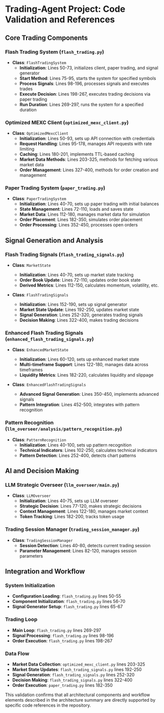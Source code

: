 # Trading-Agent Project: Code Validation and References

## Core Trading Components

### Flash Trading System (`flash_trading.py`)
- **Class**: `FlashTradingSystem`
  - **Initialization**: Lines 50-73, initializes client, paper trading, and signal generator
  - **Start Method**: Lines 75-95, starts the system for specified symbols
  - **Process Signals**: Lines 98-196, processes signals and executes trades
  - **Execute Decision**: Lines 198-267, executes trading decisions via paper trading
  - **Run Duration**: Lines 269-297, runs the system for a specified duration

### Optimized MEXC Client (`optimized_mexc_client.py`)
- **Class**: `OptimizedMexcClient`
  - **Initialization**: Lines 50-93, sets up API connection with credentials
  - **Request Handling**: Lines 95-178, manages API requests with rate limiting
  - **Caching**: Lines 180-201, implements TTL-based caching
  - **Market Data Methods**: Lines 203-325, methods for fetching various market data
  - **Order Management**: Lines 327-400, methods for order creation and management

### Paper Trading System (`paper_trading.py`)
- **Class**: `PaperTradingSystem`
  - **Initialization**: Lines 40-70, sets up paper trading with initial balances
  - **State Management**: Lines 72-110, loads and saves state
  - **Market Data**: Lines 112-180, manages market data for simulation
  - **Order Placement**: Lines 182-350, simulates order placement
  - **Order Processing**: Lines 352-450, processes open orders

## Signal Generation and Analysis

### Flash Trading Signals (`flash_trading_signals.py`)
- **Class**: `MarketState`
  - **Initialization**: Lines 40-70, sets up market state tracking
  - **Order Book Update**: Lines 72-110, updates order book state
  - **Derived Metrics**: Lines 112-150, calculates momentum, volatility, etc.

- **Class**: `FlashTradingSignals`
  - **Initialization**: Lines 152-190, sets up signal generator
  - **Market State Update**: Lines 192-250, updates market state
  - **Signal Generation**: Lines 252-320, generates trading signals
  - **Decision Making**: Lines 322-400, makes trading decisions

### Enhanced Flash Trading Signals (`enhanced_flash_trading_signals.py`)
- **Class**: `EnhancedMarketState`
  - **Initialization**: Lines 60-120, sets up enhanced market state
  - **Multi-timeframe Support**: Lines 122-180, manages data across timeframes
  - **Liquidity Metrics**: Lines 182-220, calculates liquidity and slippage

- **Class**: `EnhancedFlashTradingSignals`
  - **Advanced Signal Generation**: Lines 350-450, implements advanced signals
  - **Pattern Integration**: Lines 452-500, integrates with pattern recognition

### Pattern Recognition (`llm_overseer/analysis/pattern_recognition.py`)
- **Class**: `PatternRecognition`
  - **Initialization**: Lines 40-100, sets up pattern recognition
  - **Technical Indicators**: Lines 102-250, calculates technical indicators
  - **Pattern Detection**: Lines 252-400, detects chart patterns

## AI and Decision Making

### LLM Strategic Overseer (`llm_overseer/main.py`)
- **Class**: `LLMOverseer`
  - **Initialization**: Lines 40-75, sets up LLM overseer
  - **Strategic Decision**: Lines 77-120, makes strategic decisions
  - **Context Management**: Lines 122-180, manages market context
  - **Token Tracking**: Lines 182-200, tracks token usage

### Trading Session Manager (`trading_session_manager.py`)
- **Class**: `TradingSessionManager`
  - **Session Detection**: Lines 40-80, detects current trading session
  - **Parameter Management**: Lines 82-120, manages session parameters

## Integration and Workflow

### System Initialization
- **Configuration Loading**: `flash_trading.py` lines 50-55
- **Component Initialization**: `flash_trading.py` lines 56-70
- **Signal Generator Setup**: `flash_trading.py` lines 65-67

### Trading Loop
- **Main Loop**: `flash_trading.py` lines 269-297
- **Signal Processing**: `flash_trading.py` lines 98-196
- **Order Execution**: `flash_trading.py` lines 198-267

### Data Flow
- **Market Data Collection**: `optimized_mexc_client.py` lines 203-325
- **Market State Updates**: `flash_trading_signals.py` lines 192-250
- **Signal Generation**: `flash_trading_signals.py` lines 252-320
- **Decision Making**: `flash_trading_signals.py` lines 322-400
- **Order Execution**: `paper_trading.py` lines 182-350

This validation confirms that all architectural components and workflow elements described in the architecture summary are directly supported by specific code references in the repository.
